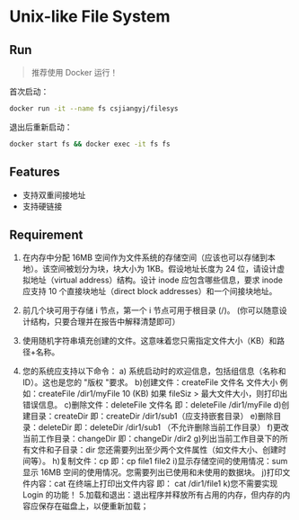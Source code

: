# Unix-like File System

## Run

> 推荐使用 Docker 运行！

首次启动：

```bash
docker run -it --name fs csjiangyj/filesys
```

退出后重新启动：

```bash
docker start fs && docker exec -it fs fs
```

## Features

- 支持双重间接地址
- 支持硬链接

## Requirement

1. 在内存中分配 16MB 空间作为文件系统的存储空间（应该也可以存储到本地）。该空间被划分为块，块大小为 1KB。假设地址长度为 24 位，请设计虚拟地址（virtual address）结构。设计 inode 应包含哪些信息，要求 inode 应支持 10 个直接块地址（direct block addresses）和一个间接块地址。

2. 前几个块可用于存储 i 节点，第一个 i 节点可用于根目录 (/)。 (你可以随意设计结构，只要合理并在报告中解释清楚即可）

3. 使用随机字符串填充创建的文件。这意味着您只需指定文件大小（KB）和路径+名称。

4. 您的系统应支持以下命令：
   a) 系统启动时的欢迎信息，包括组信息（名称和 ID）。这也是您的 "版权 "要求。
   b)创建文件：createFile 文件名 文件大小
   例如：createFile /dir1/myFile 10 (KB)
   如果 fileSiz > 最大文件大小，则打印出错误信息。
   c)删除文件：deleteFile 文件名
   即：deleteFile /dir1/myFile
   d)创建目录：createDir
   即：createDir /dir1/sub1（应支持嵌套目录）
   e)删除目录：deleteDir
   即：deleteDir /dir1/sub1 （不允许删除当前工作目录）
   f)更改当前工作目录：changeDir
   即：changeDir /dir2
   g)列出当前工作目录下的所有文件和子目录：dir
   您还需要列出至少两个文件属性（如文件大小、创建时间等）。
   h)复制文件：cp
   即：cp file1 file2
   i)显示存储空间的使用情况：sum
   显示 16MB 空间的使用情况。您需要列出已使用和未使用的数据块。
   j)打印文件内容：cat
   在终端上打印出文件内容
   即： cat /dir1/file1
   k)您不需要实现 Login 的功能！ 5.加载和退出：退出程序并释放所有占用的内存，但内存的内容应保存在磁盘上，以便重新加载；